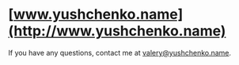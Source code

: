 # [www.yushchenko.name](http://www.yushchenko.name)

If you have any questions, contact me at <valery@yushchenko.name>.
